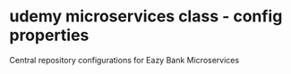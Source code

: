 # udemy microservices class - config properties
Central repository configurations for Eazy Bank Microservices
